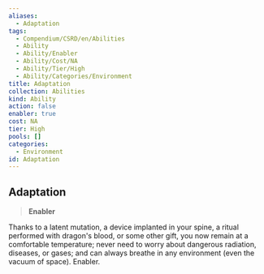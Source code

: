 ```yaml
---
aliases:
  - Adaptation
tags:
  - Compendium/CSRD/en/Abilities
  - Ability
  - Ability/Enabler
  - Ability/Cost/NA
  - Ability/Tier/High
  - Ability/Categories/Environment
title: Adaptation
collection: Abilities
kind: Ability
action: false
enabler: true
cost: NA
tier: High
pools: []
categories:
  - Environment
id: Adaptation
---
```

## Adaptation    
>**Enabler**  
    
Thanks to a latent mutation, a device implanted in your spine, a ritual performed with dragon's blood, or some other gift, you now remain at a comfortable temperature; never need to worry about dangerous radiation, diseases, or gases; and can always breathe in any environment (even the vacuum of space). Enabler.
